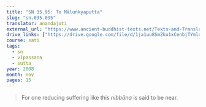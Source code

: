 ```yaml
---
title: "SN 35.95: To Māluṅkyaputta"
slug: "sn.035.095"
translator: anandajoti
external_url: "https://www.ancient-buddhist-texts.net/Texts-and-Translations/Short-Pieces/Malunkyaputtasuttam.htm"
drive_links: ["https://drive.google.com/file/d/1ja1uu8SmZku1xCenbjTYmlg_kLTXIKFk/view?usp=drivesdk"]
course: sati
tags:
  - sn
  - vipassana
  - sutta
year: 2008
month: nov
pages: 15
---
```


> For one reducing suffering like this *nibbāna* is said to be near.
